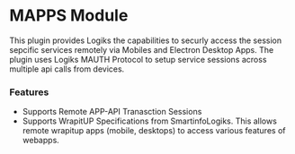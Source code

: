 # MAPPS Module

This plugin provides Logiks the capabilities to securly access the session sepcific services remotely via Mobiles and Electron Desktop Apps.
The plugin uses Logiks MAUTH Protocol to setup service sessions across multiple api calls from devices.

### Features
+ Supports Remote APP-API Tranasction Sessions
+ Supports WrapitUP Specifications from SmartinfoLogiks. This allows remote wrapitup apps (mobile, desktops) to access various features of webapps.